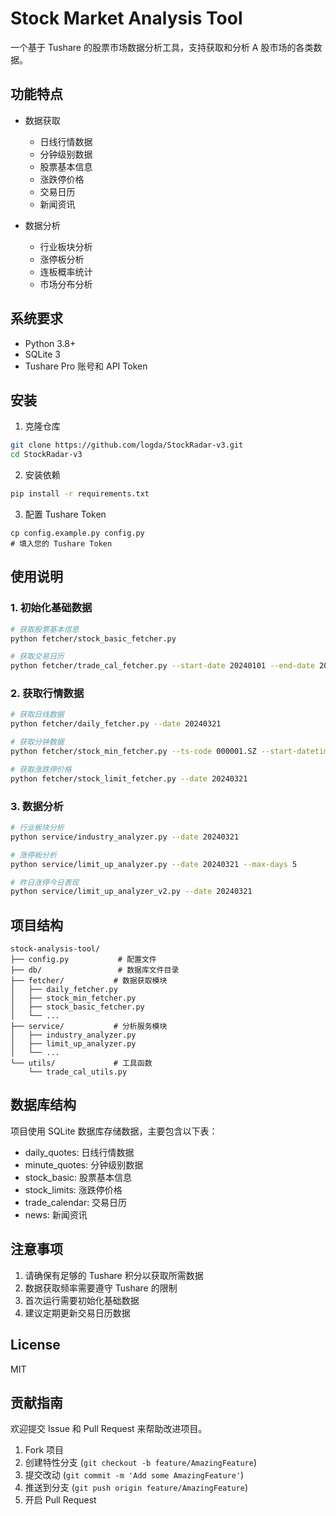 # Stock Market Analysis Tool

一个基于 Tushare 的股票市场数据分析工具，支持获取和分析 A 股市场的各类数据。

## 功能特点

- 数据获取

  - 日线行情数据
  - 分钟级别数据
  - 股票基本信息
  - 涨跌停价格
  - 交易日历
  - 新闻资讯

- 数据分析
  - 行业板块分析
  - 涨停板分析
  - 连板概率统计
  - 市场分布分析

## 系统要求

- Python 3.8+
- SQLite 3
- Tushare Pro 账号和 API Token

## 安装

1. 克隆仓库

```bash
git clone https://github.com/logda/StockRadar-v3.git
cd StockRadar-v3
```

2. 安装依赖

```bash
pip install -r requirements.txt
```

3. 配置 Tushare Token

```
cp config.example.py config.py
# 填入您的 Tushare Token
```

## 使用说明

### 1. 初始化基础数据

```bash
# 获取股票基本信息
python fetcher/stock_basic_fetcher.py

# 获取交易日历
python fetcher/trade_cal_fetcher.py --start-date 20240101 --end-date 20241231
```

### 2. 获取行情数据

```bash
# 获取日线数据
python fetcher/daily_fetcher.py --date 20240321

# 获取分钟数据
python fetcher/stock_min_fetcher.py --ts-code 000001.SZ --start-datetime "2024-03-21 09:30:00" --end-datetime "2024-03-21 15:00:00" --freq 1min

# 获取涨跌停价格
python fetcher/stock_limit_fetcher.py --date 20240321
```

### 3. 数据分析

```bash
# 行业板块分析
python service/industry_analyzer.py --date 20240321

# 涨停板分析
python service/limit_up_analyzer.py --date 20240321 --max-days 5

# 昨日涨停今日表现
python service/limit_up_analyzer_v2.py --date 20240321
```

## 项目结构

```
stock-analysis-tool/
├── config.py           # 配置文件
├── db/                 # 数据库文件目录
├── fetcher/           # 数据获取模块
│   ├── daily_fetcher.py
│   ├── stock_min_fetcher.py
│   ├── stock_basic_fetcher.py
│   └── ...
├── service/           # 分析服务模块
│   ├── industry_analyzer.py
│   ├── limit_up_analyzer.py
│   └── ...
└── utils/             # 工具函数
    └── trade_cal_utils.py
```

## 数据库结构

项目使用 SQLite 数据库存储数据，主要包含以下表：

- daily_quotes: 日线行情数据
- minute_quotes: 分钟级别数据
- stock_basic: 股票基本信息
- stock_limits: 涨跌停价格
- trade_calendar: 交易日历
- news: 新闻资讯

## 注意事项

1. 请确保有足够的 Tushare 积分以获取所需数据
2. 数据获取频率需要遵守 Tushare 的限制
3. 首次运行需要初始化基础数据
4. 建议定期更新交易日历数据

## License

MIT

## 贡献指南

欢迎提交 Issue 和 Pull Request 来帮助改进项目。

1. Fork 项目
2. 创建特性分支 (`git checkout -b feature/AmazingFeature`)
3. 提交改动 (`git commit -m 'Add some AmazingFeature'`)
4. 推送到分支 (`git push origin feature/AmazingFeature`)
5. 开启 Pull Request

```

```
